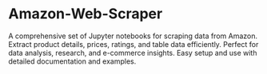 # Amazon-Web-Scraper
A comprehensive set of Jupyter notebooks for scraping data from Amazon. Extract product details, prices, ratings, and table data efficiently. Perfect for data analysis, research, and e-commerce insights. Easy setup and use with detailed documentation and examples.
